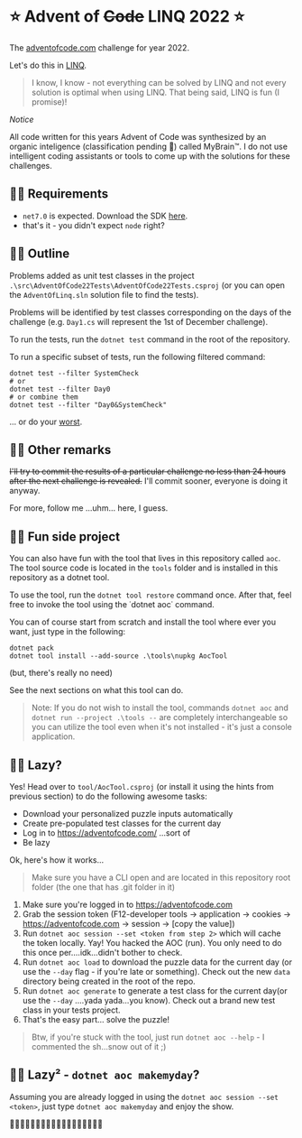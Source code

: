 # ⭐️ Advent of ~~Code~~ LINQ 2022 ⭐️

The [adventofcode.com](https://adventofcode.com/) challenge for year 2022.

Let's do this in [LINQ](https://learn.microsoft.com/en-us/dotnet/csharp/programming-guide/concepts/linq/).

> I know, I know - not everything can be solved by LINQ and not every solution is optimal when using LINQ. That being said, LINQ is fun (I promise)!

*Notice*

All code written for this years Advent of Code was synthesized by an organic inteligence (classification pending 🤣) called MyBrain™. I do not use intelligent coding assistants or tools to come up with the solutions for these challenges.

## 🎄🎄 Requirements

* `net7.0` is expected. Download the SDK [here](https://dotnet.microsoft.com/en-us/download/dotnet/7.0).
* that's it - you didn't expect `node` right?

## 🎄🎄 Outline

Problems added as unit test classes in the project `.\src\AdventOfCode22Tests\AdventOfCode22Tests.csproj` (or you can open the `AdventOfLinq.sln` solution file to find the tests).

Problems will be identified by test classes corresponding on the days of the challenge (e.g. `Day1.cs` will represent the 1st of December challenge).

To run the tests, run the `dotnet test` command in the root of the repository.

To run a specific subset of tests, run the following filtered command:

```pwsh
dotnet test --filter SystemCheck
# or
dotnet test --filter Day0
# or combine them
dotnet test --filter "Day0&SystemCheck"
```

... or do your [worst](https://github.com/Microsoft/vstest-docs/blob/main/docs/filter.md).

## 🎄🎄 Other remarks

~~I'll try to commit the results of a particular challenge no less than 24 hours after the next challenge is revealed.~~
I'll commit sooner, everyone is doing it anyway.

For more, follow me ...uhm... here, I guess.

## 🎄🎄 Fun side project

You can also have fun with the tool that lives in this repository called `aoc`. The tool source code is located in the `tools` folder and is installed in this repository as a dotnet tool.

To use the tool, run the `dotnet tool restore` command once. After that, feel free to invoke the tool using the ˙dotnet aoc˙ command.

You can of course start from scratch and install the tool where ever you want, just type in the following:

```pwsh
dotnet pack
dotnet tool install --add-source .\tools\nupkg AocTool
```

(but, there's really no need)

See the next sections on what this tool can do.

> Note: If you do not wish to install the tool, commands `dotnet aoc` and `dotnet run --project .\tools --` are completely interchangeable so you can utilize the tool even when it's not installed - it's just a console application.

## 🎄🎄 Lazy?

Yes! Head over to `tool/AocTool.csproj` (or install it using the hints from previous section) to do the following awesome tasks:

* Download your personalized puzzle inputs automatically
* Create pre-populated test classes for the current day
* Log in to https://adventofcode.com/ ...sort of
* Be lazy

Ok, here's how it works...

> Make sure you have a CLI open and are located in this repository root folder (the one that has .git folder in it)

1. Make sure you're logged in to https://adventofcode.com
2. Grab the session token (F12-developer tools -> application -> cookies -> https://adventofcode.com -> session -> [copy the value])
3. Run `dotnet aoc session --set <token from step 2>` which will cache the token locally. Yay! You hacked the AOC (run). You only need to do this once per....idk...didn't bother to check.
4. Run `dotnet aoc load` to download the puzzle data for the current day (or use the `--day` flag - if you're late or something). Check out the new `data` directory being created in the root of the repo.
5. Run `dotnet aoc generate` to generate a test class for the current day(or use the `--day` ....yada yada...you know). Check out a brand new test class in your tests project.
6. That's the easy part... solve the puzzle!

> Btw, if you're stuck with the tool, just run `dotnet aoc --help` - I commented the sh...snow out of it ;)

## 🎄🎄 Lazy² - `dotnet aoc makemyday`?

Assuming you are already logged in using the `dotnet aoc session --set <token>`, just type `dotnet aoc makemyday` and enjoy the show.

🎄🎄🎄🎄🎄🎄🎄🎄🎄🎄🎄🎄🎄🎄🎄🎄🎄🎄